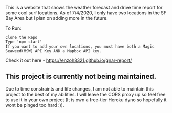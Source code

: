 This is a website that shows the weather forecast and drive time report for some cool surf locations. As of 7/4/2020, I only have two locations in the SF Bay Area but I plan on adding more in the future.

To Run:

    Clone the Repo
    Type 'npm start'
    If you want to add your own locations, you must have both a Magic Seaweed(MSW) API Key AND a Mapbox API key.

Check it out here - https://enzoh8321.github.io/gnar-report/



## This project is currently not being maintained.

Due to time constraints and life changes, I am not able to maintain this project to the best of my abilities. I will leave the CORS proxy up so feel free to use it in your own project (It is own a free-tier Heroku dyno so hopefully it wont be pinged too hard :)). 
